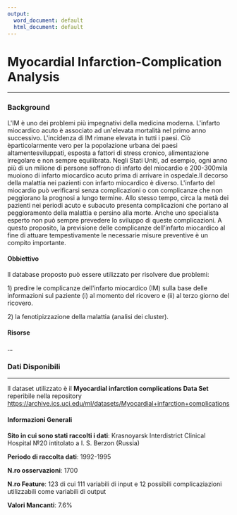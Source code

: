 ```yaml
---
output:
  word_document: default
  html_document: default
---
```

# Myocardial Infarction-Complication Analysis

-----------------------------------------------------------------------------

<h3>Background</h3>

<p>L'IM è uno dei problemi più impegnativi della medicina moderna. L'infarto miocardico acuto è associato ad un'elevata mortalità nel primo anno successivo. L'incidenza di IM rimane elevata in tutti i paesi. Ciò èparticolarmente vero per la popolazione urbana dei paesi altamentesviluppati, esposta a fattori di stress cronico, alimentazione irregolare e non sempre equilibrata. 
Negli Stati Uniti, ad esempio, ogni anno più di un milione di persone soffrono di infarto del miocardio e 200-300mila muoiono di infarto miocardico acuto prima di arrivare in ospedale.Il decorso della malattia nei pazienti con infarto miocardico è diverso.
L'infarto del miocardio può verificarsi senza complicazioni o con
complicanze che non peggiorano la prognosi a lungo termine. Allo stesso tempo, circa la metà dei pazienti nei periodi acuto e subacuto presenta complicazioni che portano al peggioramento della malattia e persino alla morte. Anche uno specialista esperto non può sempre prevedere lo sviluppo di queste complicazioni. A questo proposito, la previsione delle complicanze dell'infarto miocardico al fine di attuare tempestivamente le necessarie misure preventive è un compito importante.</p>

<h4>Obbiettivo</h4>

<p>Il database proposto può essere utilizzato per risolvere due problemi:</p> 
</p>1) predire le complicanze dell'infarto miocardico (IM) sulla base delle informazioni sul paziente (i) al momento del ricovero e (ii) al terzo giorno del ricovero.</p>

</p>2) la fenotipizzazione della malattia (analisi dei cluster).</p>

<h4>Risorse </h4>

<p>...</p>

<h3>Dati Disponibili </h3>

--------------------------------------------------------------------------------------------------------------------

Il dataset utilizzato è il **Myocardial infarction complications Data Set** reperibile nella repository https://archive.ics.uci.edu/ml/datasets/Myocardial+infarction+complications

<h4> Informazioni Generali</h4>





**Sito in cui sono stati raccolti i dati**: Krasnoyarsk Interdistrict Clinical Hospital №20 intitolato a I. S. Berzon (Russia) 

**Periodo di raccolta dati**: 1992-1995

**N.ro osservazioni**: 1700

**N.ro Feature**: 123 di cui 111 variabili di input e 12 possibili complicaziazioni utilizzabili come variabili di output

**Valori Mancanti**: 7.6%

